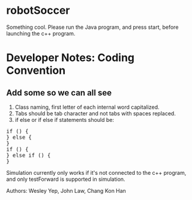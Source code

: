 robotSoccer
===========

Something cool.
Please run the Java program, and press start, before launching the c++ program.

Developer Notes:
Coding Convention
=================
Add some so we can all see
--------------------------
1.  Class naming, first letter of each internal word capitalized.
2.  Tabs should be tab character and not tabs with spaces replaced.
3.  if else or if else if statements should be:
<pre>
if () {
} else {
}
if () {
} else if () {
}
</pre>

Simulation currently only works if it's not connected to the c++ program, and only testForward is supported in simulation.

Authors: Wesley Yep, John Law, Chang Kon Han
